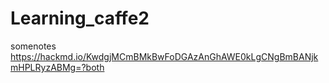# Learning_caffe2

somenotes
https://hackmd.io/KwdgjMCmBMkBwFoDGAzAnGhAWE0kLgCNgBmBANjkmHPLRyzABMg=?both

